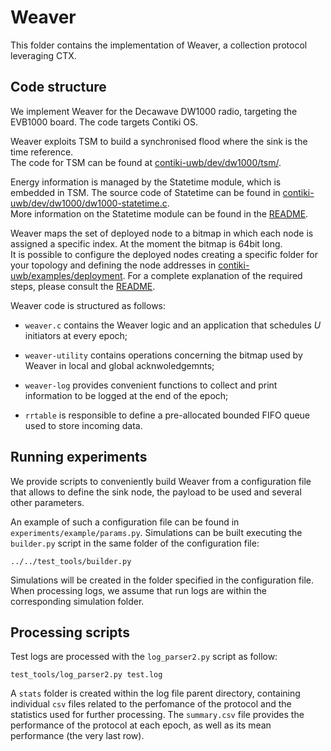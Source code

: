 # Weaver

This folder contains the implementation of Weaver, a collection protocol
leveraging CTX.


## Code structure

We implement Weaver for the Decawave DW1000 radio, targeting
the EVB1000 board. The code targets Contiki OS.

Weaver exploits TSM to build a synchronised flood where the sink
is the time reference.  
The code for TSM can be found at [contiki-uwb/dev/dw1000/tsm/](../../dev/dw1000/tsm).

Energy information is managed by the Statetime module, which
is embedded in TSM. The source code of Statetime can be
found in [contiki-uwb/dev/dw1000/dw1000-statetime.c](../../dev/dw1000/dw1000-statetime.c).  
More information on the Statetime module can be found in
the [README](../../dev/dw1000/statetime.md).


Weaver maps the set of deployed node to a bitmap in which each node
is assigned a specific index. At the moment the bitmap is 64bit long.  
It is possible to configure the deployed nodes creating a specific
folder for your topology and defining the node addresses in
[contiki-uwb/examples/deployment](../deployment). For a complete
explanation of the required steps, please consult the [README](../deployment/README.md).

Weaver code is structured as follows:

* `weaver.c` contains the Weaver logic and an application
  that schedules *U* initiators at every epoch;

* `weaver-utility` contains operations concerning the bitmap
  used by Weaver in local and global acknwoledgemnts;

* `weaver-log` provides convenient functions to collect and print
  information to be logged at the end of the epoch;

* `rrtable` is responsible to define a pre-allocated bounded
  FIFO queue used to store incoming data.

## Running experiments

We provide scripts to conveniently build Weaver
from a configuration file that allows to define
the sink node, the payload to be used and several
other parameters.

An example of such a configuration file can be found
in `experiments/example/params.py`. Simulations
can be built executing the `builder.py` script
in the same folder of the configuration file:

```
../../test_tools/builder.py
```

Simulations will be created in the folder specified
in the configuration file. When processing logs,
we assume that run logs are within the corresponding
simulation folder.

## Processing scripts

Test logs are processed with the `log_parser2.py` script
as follow:

```
test_tools/log_parser2.py test.log
```

A `stats` folder is created within the log file parent
directory, containing individual `csv` files related
to the perfomance of the protocol and the statistics used
for further processing. The `summary.csv` file provides
the performance of the protocol at each epoch, as well as
its mean performance (the very last row).

